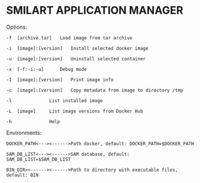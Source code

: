 # SMILART APPLICATION MANAGER #

Options:

	-f  [archive.tar]	Load image from tar archive

	-i  [image]:[version]	Install selected docker image

	-u  [image]:[version]	Uninstall selected container

	-x  [-f:-i:-u]		Debug mode

	-I  [image]:[version]	Print image info

	-c  [image]:[version]	Copy metadata from image to directory /tmp

	-l  			List installed image

	-L  [image]		List image versions from Docker Hub

	-h  			Help

Environments:

	DOCKER_PATH<---><------>Path docker, default: DOCKER_PATH=$DOCKER_PATH

	SAM_DB_LIST<---><------>SAM database, default: SAM_DB_LIST=$SAM_DB_LIST

	BIN_DIR><------><------>Path to directory with executable files, default: BIN